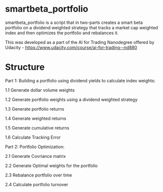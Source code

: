 # smartbeta_portfolio
smartbeta_portfolio is a script that in two-parts creates a smart beta portfolio on a dividend weighted strategy that tracks a market cap weighted index 
and then optimizes the portfolio and rebalances it. 

This was developed as a part of the AI for Trading Nanodegree offered by Udacity - https://www.udacity.com/course/ai-for-trading--nd880

# Structure 

Part 1: Building a portfolio using dividend yields to calculate index weights:

1.1 Generate dollar volume weights 

1.2 Generate portfolio weights using a dividend weighted strategy

1.3 Generate portfolio returns 

1.4 Generate weighted returns 

1.5 Generate cumulative returns 

1.6 Calculate Tracking Error

Part 2: Portfolio Optimization:

2.1 Generate Covriance matrix

2.2 Generate Optimal weights for the portfolio

2.3 Rebalance portfolio over time 

2.4 Calculate portfolio turnover
